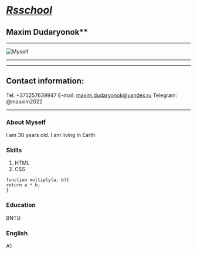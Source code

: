 # ***[Rsschool](https://MaximDudaryonok.github.io/rsschool-cv/)***
## **Maxim Dudaryonok****
___

![Myself](https://github.com/MaximDudaryonok/rsschool-cv/blob/gh-pages/img/myself2.jpg)

___
 ***
## Contact information:
Tel: +375257639947
E-mail: maxim.dudaryonok@yandex.ru
Telegram: @maaxim2022
***
### **About Myself**
 I am 30 years old. I am living in Earth

### **Skills**
1. HTML
2. CSS

```
function multiply(a, b){
return a * b;
}
```

### **Education**
 BNTU

### **English**
A1
